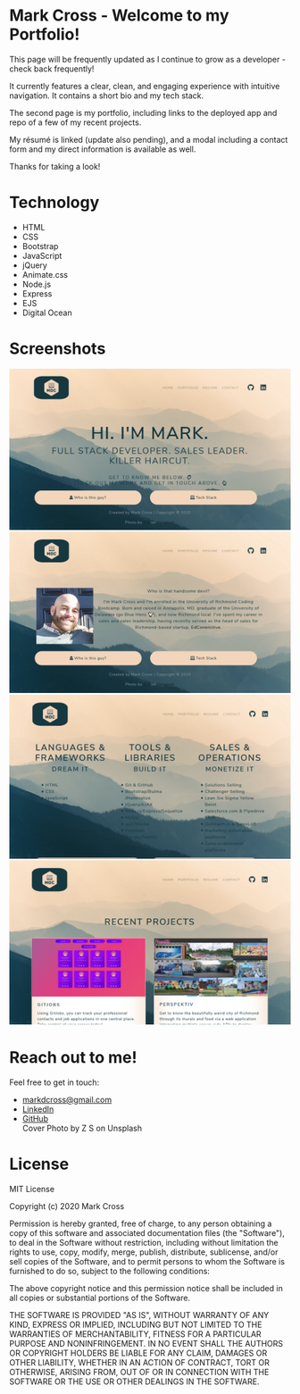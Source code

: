 # Mark Cross - Welcome to my Portfolio!

This page will be frequently updated as I continue to grow as a developer - check back frequently!

It currently features a clear, clean, and engaging experience with intuitive navigation. It contains a short bio and my tech stack.

The second page is my portfolio, including links to the deployed app and repo of a few of my recent projects.

My résumé is linked (update also pending), and a modal including a contact form and my direct information is available as well.

Thanks for taking a look!

# Technology

- HTML
- CSS
- Bootstrap
- JavaScript
- jQuery
- Animate.css
- Node.js
- Express
- EJS
- Digital Ocean

# Screenshots

![landing page](./public/img/ss-landing.png)
![bio](./public/img/ss-bio.png)
![stack](./public/img/ss-stack.png)
![portfolio](./public/img/ss-portfolio.png)

# Reach out to me!

Feel free to get in touch:

- <markdcross@gmail.com>
- [LinkedIn](https://www.linkedin.com/in/markdcross/)
- [GitHub](https://github.com/markdcross)  
Cover Photo by Z S on Unsplash

# License

MIT License

Copyright (c) 2020 Mark Cross

Permission is hereby granted, free of charge, to any person obtaining a copy of this software and associated documentation files (the "Software"), to deal in the Software without restriction, including without limitation the rights to use, copy, modify, merge, publish, distribute, sublicense, and/or sell copies of the Software, and to permit persons to whom the Software is furnished to do so, subject to the following conditions:

The above copyright notice and this permission notice shall be included in all copies or substantial portions of the Software.

THE SOFTWARE IS PROVIDED "AS IS", WITHOUT WARRANTY OF ANY KIND, EXPRESS OR IMPLIED, INCLUDING BUT NOT LIMITED TO THE WARRANTIES OF MERCHANTABILITY, FITNESS FOR A PARTICULAR PURPOSE AND NONINFRINGEMENT. IN NO EVENT SHALL THE AUTHORS OR COPYRIGHT HOLDERS BE LIABLE FOR ANY CLAIM, DAMAGES OR OTHER LIABILITY, WHETHER IN AN ACTION OF CONTRACT, TORT OR OTHERWISE, ARISING FROM, OUT OF OR IN CONNECTION WITH THE SOFTWARE OR THE USE OR OTHER DEALINGS IN THE SOFTWARE.
